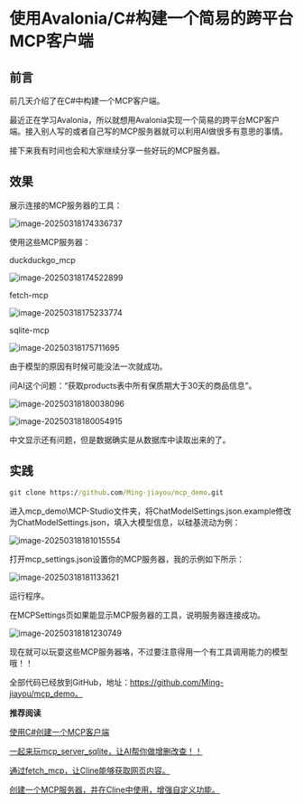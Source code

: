 # 使用Avalonia/C#构建一个简易的跨平台MCP客户端

## 前言

前几天介绍了在C#中构建一个MCP客户端。

最近正在学习Avalonia，所以就想用Avalonia实现一个简易的跨平台MCP客户端。接入别人写的或者自己写的MCP服务器就可以利用AI做很多有意思的事情。

接下来我有时间也会和大家继续分享一些好玩的MCP服务器。

## 效果

展示连接的MCP服务器的工具：

![image-20250318174336737](https://mingupupup.oss-cn-wuhan-lr.aliyuncs.com/imgs/image-20250318174336737.png)

使用这些MCP服务器：

duckduckgo_mcp

![image-20250318174522899](https://mingupupup.oss-cn-wuhan-lr.aliyuncs.com/imgs/image-20250318174522899.png)

fetch-mcp

![image-20250318175233774](https://mingupupup.oss-cn-wuhan-lr.aliyuncs.com/imgs/image-20250318175233774.png)

sqlite-mcp

![image-20250318175711695](https://mingupupup.oss-cn-wuhan-lr.aliyuncs.com/imgs/image-20250318175711695.png)

由于模型的原因有时候可能没法一次就成功。

问AI这个问题：“获取products表中所有保质期大于30天的商品信息”。

![image-20250318180038096](https://mingupupup.oss-cn-wuhan-lr.aliyuncs.com/imgs/image-20250318180038096.png)

![image-20250318180054915](https://mingupupup.oss-cn-wuhan-lr.aliyuncs.com/imgs/image-20250318180054915.png)

中文显示还有问题，但是数据确实是从数据库中读取出来的了。

## 实践

```cmd
git clone https://github.com/Ming-jiayou/mcp_demo.git
```

进入mcp_demo\MCP-Studio文件夹，将ChatModelSettings.json.example修改为ChatModelSettings.json，填入大模型信息，以硅基流动为例：

![image-20250318181015554](https://mingupupup.oss-cn-wuhan-lr.aliyuncs.com/imgs/image-20250318181015554.png)

打开mcp_settings.json设置你的MCP服务器，我的示例如下所示：

![image-20250318181133621](https://mingupupup.oss-cn-wuhan-lr.aliyuncs.com/imgs/image-20250318181133621.png)

运行程序。

在MCPSettings页如果能显示MCP服务器的工具，说明服务器连接成功。

![image-20250318181230749](https://mingupupup.oss-cn-wuhan-lr.aliyuncs.com/imgs/image-20250318181230749.png)

现在就可以玩耍这些MCP服务器咯，不过要注意得用一个有工具调用能力的模型哦！！

全部代码已经放到GitHub，地址：https://github.com/Ming-jiayou/mcp_demo。

**推荐阅读**

[使用C#创建一个MCP客户端](https://mp.weixin.qq.com/s/Jd6irZiwKuRn3IselQAhNQ)

[一起来玩mcp_server_sqlite，让AI帮你做增删改查！！](https://mp.weixin.qq.com/s/dASBZQfC3aWsw_85V2tn-g)

[通过fetch_mcp，让Cline能够获取网页内容。](https://mp.weixin.qq.com/s/iG2cFhYf0tAqQTxfKtlsQw)

[创建一个MCP服务器，并在Cline中使用，增强自定义功能。](https://mp.weixin.qq.com/s/nkJ3pqvsBX7HQEkTVI0Fvw)




